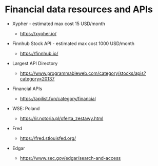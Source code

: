 # Financial data resources and APIs

- Xypher - estimated max cost 15 USD/month

  - https://xypher.io/

- Finnhub Stock API - estimated max cost 1000 USD/month

  - https://finnhub.io/

- Largest API Directory

  - https://www.programmableweb.com/category/stocks/apis?category=20137

- Financial APIs

  - https://apilist.fun/category/financial

- WSE: Poland

  - https://ir.notoria.pl/oferta_zestawy.html

- Fred

  - https://fred.stlouisfed.org/

- Edgar
  - https://www.sec.gov/edgar/search-and-access
